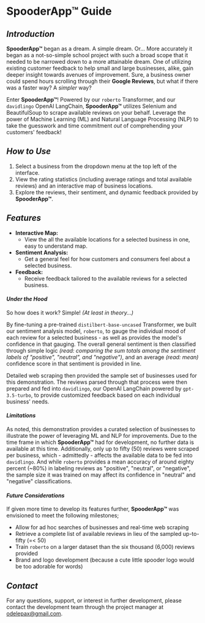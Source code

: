 # SpooderApp™ Guide

## *Introduction*

**SpooderApp™** began as a dream. A simple dream. Or... More accurately it began as a not-so-simple school project with such a broad scope that it needed to be narrowed down to a more attainable dream. One of utilizing existing customer feedback to help small and large businesses, alike, gain deeper insight towards avenues of improvement. Sure, a business owner could spend hours scrolling through their **Google Reviews**, but what if there was a faster way? A *simpler* way?

Enter **SpooderApp™**! Powered by our `roberto` Transformer, and our `davidlingo` OpenAI LangChain, **SpooderApp™** utilizes Selenium and BeautifulSoup to scrape available reviews on your behalf. Leverage the power of Machine Learning (ML) and Natural Language Processing (NLP) to take the guesswork and time commitment *out* of comprehending your customers' feedback!

## *How to Use*

1. Select a business from the dropdown menu at the top left of the interface.
2. View the rating statistics (including average ratings and total available reviews) and an interactive map of business locations.
3. Explore the reviews, their sentiment, and dynamic feedback provided by **SpooderApp™**.

## *Features*

- **Interactive Map:**
    - View the all the available locations for a selected business in one, easy to understand map.
- **Sentiment Analysis:**
    - Get a general feel for how customers and consumers feel about a selected business.
- **Feedback:**
    - Receive feedback tailored to the available reviews for a selected business.

#### *Under the Hood*

So how does it work? Simple! *(At least in theory...)*

By fine-tuning a pre-trained `distilbert-base-uncased` Transformer, we built our sentiment analysis model, `roberto`, to gauge the individual mood of each review for a selected business -  as well as provides the model's confidence in that gauging. The overall general sentiment is then classified through simple logic *(read: comparing the sum totals among the sentiment labels of "positive", "neutral", and "negative")*, and an average *(read: mean)* confidence score in that sentiment is provided in line.

Detailed web scraping then provided the sample set of businesses used for this demonstration. The reviews parsed through that process were then prepared and fed into `davidlingo`, our OpenAI LangChain powered by `gpt-3.5-turbo`, to provide customized feedback based on each individual business' needs.

#### *Limitations*

As noted, this demonstration provides a curated selection of businesses to illustrate the power of leveraging ML and NLP for improvements. Due to the time frame in which **SpooderApp™** had for development, no further data is available at this time.  Additionally, only up to fifty (50) reviews were scraped per business, which - admittedly - affects the available data to be fed into `davidlingo`. And while `roberto` provides a mean accuracy of around eighty percent (~80%) in labeling reviews as "positive", "neutral", or "negative", the sample size it was trained on may affect its confidence in "neutral" and "negative" classifications.

#### *Future Considerations*

If given more time to develop its features further, **SpooderApp™** was envisioned to meet the following milestones;
- Allow for ad hoc searches of businesses and real-time web scraping
- Retrieve a complete list of available reviews in lieu of the sampled up-to-fifty (=< 50)
- Train `roberto` on a larger dataset than the six thousand (6,000) reviews provided
- Brand and logo development (because a cute little spooder logo would be too adorable for words)

## *Contact*

For any questions, support, or interest in further development, please contact the development team through the project manager at [odelepax@gmail.com](mailto:odelepax@gmail.com?subject=SpooderApp%20Inquiry).